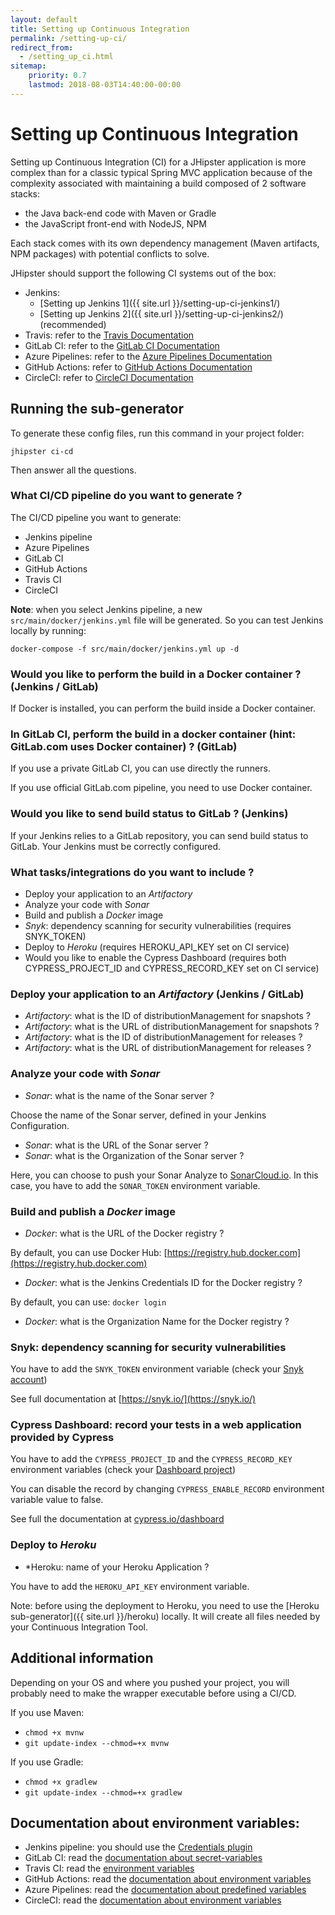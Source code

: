 ```yaml
---
layout: default
title: Setting up Continuous Integration
permalink: /setting-up-ci/
redirect_from:
  - /setting_up_ci.html
sitemap:
    priority: 0.7
    lastmod: 2018-08-03T14:40:00-00:00
---
```


# <i class="fa fa-stethoscope"></i> Setting up Continuous Integration

Setting up Continuous Integration (CI) for a JHipster application is more complex than for a classic typical Spring MVC application because of the complexity associated with maintaining a build composed of 2 software stacks:

- the Java back-end code with Maven or Gradle
- the JavaScript front-end with NodeJS, NPM

Each stack comes with its own dependency management (Maven artifacts, NPM packages) with potential conflicts to solve.

JHipster should support the following CI systems out of the box:

- Jenkins:
    - [Setting up Jenkins 1]({{ site.url }}/setting-up-ci-jenkins1/)
    - [Setting up Jenkins 2]({{ site.url }}/setting-up-ci-jenkins2/) (recommended)
- Travis: refer to the [Travis Documentation](https://docs.travis-ci.com/user/getting-started/)
- GitLab CI: refer to the [GitLab CI Documentation](https://about.gitlab.com/gitlab-ci/)
- Azure Pipelines: refer to the [Azure Pipelines Documentation](https://docs.microsoft.com/fr-fr/azure/devops/pipelines/?view=vsts)
- GitHub Actions: refer to [GitHub Actions Documentation](https://github.com/features/actions)
- CircleCI: refer to [CircleCI Documentation](https://circleci.com/docs/)

## Running the sub-generator

To generate these config files, run this command in your project folder:

`jhipster ci-cd`

Then answer all the questions.


### What CI/CD pipeline do you want to generate ?

The CI/CD pipeline you want to generate:

- Jenkins pipeline
- Azure Pipelines
- GitLab CI
- GitHub Actions
- Travis CI
- CircleCI

**Note**: when you select Jenkins pipeline, a new `src/main/docker/jenkins.yml` file will be generated.
So you can test Jenkins locally by running:

```
docker-compose -f src/main/docker/jenkins.yml up -d
```

### Would you like to perform the build in a Docker container ? (Jenkins / GitLab)

If Docker is installed, you can perform the build inside a Docker container.

### In GitLab CI, perform the build in a docker container (hint: GitLab.com uses Docker container) ? (GitLab)

If you use a private GitLab CI, you can use directly the runners.

If you use official GitLab.com pipeline, you need to use Docker container.

### Would you like to send build status to GitLab ? (Jenkins)

If your Jenkins relies to a GitLab repository, you can send build status to GitLab. Your Jenkins must be correctly configured.

### What tasks/integrations do you want to include ?

- Deploy your application to an *Artifactory*
- Analyze your code with *Sonar*
- Build and publish a *Docker* image
- *Snyk*: dependency scanning for security vulnerabilities (requires SNYK_TOKEN)
- Deploy to *Heroku* (requires HEROKU_API_KEY set on CI service)
- Would you like to enable the Cypress Dashboard (requires both CYPRESS_PROJECT_ID and CYPRESS_RECORD_KEY set on CI service)

### Deploy your application to an *Artifactory* (Jenkins / GitLab)

- *Artifactory*: what is the ID of distributionManagement for snapshots ?
- *Artifactory*: what is the URL of distributionManagement for snapshots ?
- *Artifactory*: what is the ID of distributionManagement for releases ?
- *Artifactory*: what is the URL of distributionManagement for releases ?

### Analyze your code with *Sonar*

- *Sonar*: what is the name of the Sonar server ?

Choose the name of the Sonar server, defined in your Jenkins Configuration.

- *Sonar*: what is the URL of the Sonar server ?
- *Sonar*: what is the Organization of the Sonar server ? 

Here, you can choose to push your Sonar Analyze to [SonarCloud.io](https://sonarcloud.io).
In this case, you have to add the `SONAR_TOKEN` environment variable.

### Build and publish a *Docker* image

- *Docker*: what is the URL of the Docker registry ?

By default, you can use Docker Hub: [https://registry.hub.docker.com](https://registry.hub.docker.com)

- *Docker*: what is the Jenkins Credentials ID for the Docker registry ?

By default, you can use: `docker login`

- *Docker*: what is the Organization Name for the Docker registry ?

### Snyk: dependency scanning for security vulnerabilities

You have to add the `SNYK_TOKEN` environment variable (check your [Snyk account](https://app.snyk.io/account))

See full documentation at [https://snyk.io/](https://snyk.io/)

### Cypress Dashboard: record your tests in a web application provided by Cypress

You have to add the `CYPRESS_PROJECT_ID` and the `CYPRESS_RECORD_KEY` environment variables (check your [Dashboard project](https://dashboard.cypress.io/))

You can disable the record by changing `CYPRESS_ENABLE_RECORD` environment variable value to false.

See full the documentation at [cypress.io/dashboard](https://www.cypress.io/dashboard/)

### Deploy to *Heroku*

- *Heroku: name of your Heroku Application ?

You have to add the `HEROKU_API_KEY` environment variable.

Note: before using the deployment to Heroku, you need to use the [Heroku sub-generator]({{ site.url }}/heroku) locally.
It will create all files needed by your Continuous Integration Tool.


## Additional information

Depending on your OS and where you pushed your project, you will probably need to make the wrapper executable before using a CI/CD.

If you use Maven:

- `chmod +x mvnw`
- `git update-index --chmod=+x mvnw`

If you use Gradle:

- `chmod +x gradlew`
- `git update-index --chmod=+x gradlew`


## Documentation about environment variables:

- Jenkins pipeline: you should use the [Credentials plugin](https://wiki.jenkins-ci.org/display/JENKINS/Credentials+Plugin)
- GitLab CI: read the [documentation about secret-variables](https://docs.gitlab.com/ce/ci/variables/#secret-variables)
- Travis CI: read the [environment variables](https://docs.travis-ci.com/user/environment-variables/)
- GitHub Actions: read the [documentation about environment variables](https://help.github.com/en/actions/configuring-and-managing-workflows/using-environment-variables)
- Azure Pipelines: read the [documentation about predefined variables](https://docs.microsoft.com/en-us/azure/devops/pipelines/build/variables?view=azure-devops&tabs=yaml)
- CircleCI: read the [documentation about environment variables](https://circleci.com/docs/2.0/env-vars/#built-in-environment-variables)
